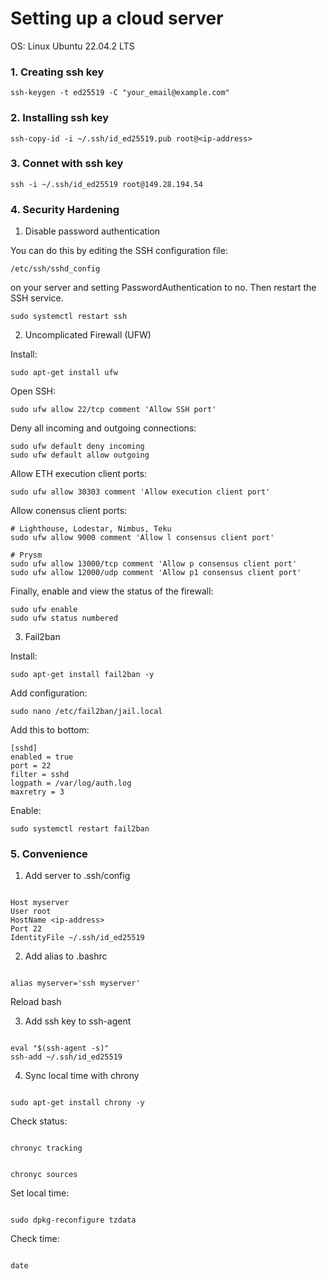 # Setting up a cloud server

OS: Linux Ubuntu 22.04.2 LTS

### 1. Creating ssh key

```
ssh-keygen -t ed25519 -C "your_email@example.com"
```

### 2. Installing ssh key

```
ssh-copy-id -i ~/.ssh/id_ed25519.pub root@<ip-address>
```

### 3. Connet with ssh key

```
ssh -i ~/.ssh/id_ed25519 root@149.28.194.54
```

### 4. Security Hardening

1. Disable password authentication

You can do this by editing the SSH configuration file:

`/etc/ssh/sshd_config`

on your server and setting PasswordAuthentication to no. Then restart the SSH service.

```
sudo systemctl restart ssh
```

2. Uncomplicated Firewall (UFW)

Install:

```
sudo apt-get install ufw
```

Open SSH:

```
sudo ufw allow 22/tcp comment 'Allow SSH port'
```

Deny all incoming and outgoing connections:

```
sudo ufw default deny incoming
sudo ufw default allow outgoing
```

Allow ETH execution client ports:

```
sudo ufw allow 30303 comment 'Allow execution client port'
```

Allow conensus client ports:

```
# Lighthouse, Lodestar, Nimbus, Teku
sudo ufw allow 9000 comment 'Allow l consensus client port'

# Prysm
sudo ufw allow 13000/tcp comment 'Allow p consensus client port'
sudo ufw allow 12000/udp comment 'Allow p1 consensus client port'
```

Finally, enable and view the status of the firewall:

```
sudo ufw enable
sudo ufw status numbered
```

3. Fail2ban

Install:

```
sudo apt-get install fail2ban -y
```

Add configuration:

```
sudo nano /etc/fail2ban/jail.local
```

Add this to bottom:

```
[sshd]
enabled = true
port = 22
filter = sshd
logpath = /var/log/auth.log
maxretry = 3
```

Enable:

```
sudo systemctl restart fail2ban
```

### 5. Convenience

1. Add server to .ssh/config

```

Host myserver
User root
HostName <ip-address>
Port 22
IdentityFile ~/.ssh/id_ed25519

```

2. Add alias to .bashrc

```

alias myserver='ssh myserver'

```

Reload bash

3. Add ssh key to ssh-agent

```

eval "$(ssh-agent -s)"
ssh-add ~/.ssh/id_ed25519

```

4. Sync local time with chrony

```

sudo apt-get install chrony -y

```

Check status:

```

chronyc tracking

```

```

chronyc sources

```

Set local time:

```

sudo dpkg-reconfigure tzdata

```

Check time:

```

date

```

```

```
